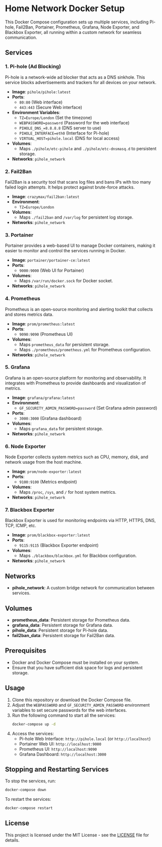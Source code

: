 # Home Network Docker Setup

This Docker Compose configuration sets up multiple services, including Pi-hole, Fail2Ban, Portainer, Prometheus, Grafana, Node Exporter, and Blackbox Exporter, all running within a custom network for seamless communication.

## Services

### 1. **Pi-hole (Ad Blocking)**
Pi-hole is a network-wide ad blocker that acts as a DNS sinkhole. This service blocks advertisements and trackers for all devices on your network.

- **Image**: `pihole/pihole:latest`
- **Ports**:
  - `80:80` (Web interface)
  - `443:443` (Secure Web interface)
- **Environment Variables**:
  - `TZ=Europe/London` (Set the timezone)
  - `WEBPASSWORD=password` (Password for the web interface)
  - `PIHOLE_DNS_=8.8.8.8` (DNS server to use)
  - `PIHOLE_INTERFACE=eth0` (Interface for Pi-hole)
  - `VIRTUAL_HOST=pihole.local` (DNS for local access)
- **Volumes**:
  - Maps `./pihole/etc-pihole` and `./pihole/etc-dnsmasq.d` to persistent storage.
- **Networks**: `pihole_network`

### 2. **Fail2Ban**
Fail2Ban is a security tool that scans log files and bans IPs with too many failed login attempts. It helps protect against brute-force attacks.

- **Image**: `crazymax/fail2ban:latest`
- **Environment**:
  - `TZ=Europe/London`
- **Volumes**:
  - Maps `./fail2ban` and `/var/log` for persistent log storage.
- **Networks**: `pihole_network`

### 3. **Portainer**
Portainer provides a web-based UI to manage Docker containers, making it easier to monitor and control the services running in Docker.

- **Image**: `portainer/portainer-ce:latest`
- **Ports**:
  - `9000:9000` (Web UI for Portainer)
- **Volumes**:
  - Maps `/var/run/docker.sock` for Docker socket.
- **Networks**: `pihole_network`

### 4. **Prometheus**
Prometheus is an open-source monitoring and alerting toolkit that collects and stores metrics data.

- **Image**: `prom/prometheus:latest`
- **Ports**:
  - `9090:9090` (Prometheus UI)
- **Volumes**:
  - Maps `prometheus_data` for persistent storage.
  - Maps `./prometheus/prometheus.yml` for Prometheus configuration.
- **Networks**: `pihole_network`

### 5. **Grafana**
Grafana is an open-source platform for monitoring and observability. It integrates with Prometheus to provide dashboards and visualization of metrics.

- **Image**: `grafana/grafana:latest`
- **Environment**:
  - `GF_SECURITY_ADMIN_PASSWORD=password` (Set Grafana admin password)
- **Ports**:
  - `3000:3000` (Grafana dashboard)
- **Volumes**:
  - Maps `grafana_data` for persistent storage.
- **Networks**: `pihole_network`

### 6. **Node Exporter**
Node Exporter collects system metrics such as CPU, memory, disk, and network usage from the host machine.

- **Image**: `prom/node-exporter:latest`
- **Ports**:
  - `9100:9100` (Metrics endpoint)
- **Volumes**:
  - Maps `/proc`, `/sys`, and `/` for host system metrics.
- **Networks**: `pihole_network`

### 7. **Blackbox Exporter**
Blackbox Exporter is used for monitoring endpoints via HTTP, HTTPS, DNS, TCP, ICMP, etc.

- **Image**: `prom/blackbox-exporter:latest`
- **Ports**:
  - `9115:9115` (Blackbox Exporter endpoint)
- **Volumes**:
  - Maps `./blackbox/blackbox.yml` for Blackbox configuration.
- **Networks**: `pihole_network`

## Networks
- **pihole_network**: A custom bridge network for communication between services.

## Volumes
- **prometheus_data**: Persistent storage for Prometheus data.
- **grafana_data**: Persistent storage for Grafana data.
- **pihole_data**: Persistent storage for Pi-hole data.
- **fail2ban_data**: Persistent storage for Fail2Ban data.

## Prerequisites
- Docker and Docker Compose must be installed on your system.
- Ensure that you have sufficient disk space for logs and persistent storage.

## Usage
1. Clone this repository or download the Docker Compose file.
2. Adjust the `WEBPASSWORD` and `GF_SECURITY_ADMIN_PASSWORD` environment variables to set secure passwords for the web interfaces.
3. Run the following command to start all the services:
   ```bash
   docker-compose up -d
   ```
4. Access the services:
   - Pi-hole Web Interface: `http://pihole.local` (or `http://localhost`)
   - Portainer Web UI: `http://localhost:9000`
   - Prometheus UI: `http://localhost:9090`
   - Grafana Dashboard: `http://localhost:3000`

## Stopping and Restarting Services
To stop the services, run:
```bash
docker-compose down
```
To restart the services:
```bash
docker-compose restart
```

## License
This project is licensed under the MIT License - see the [LICENSE](LICENSE) file for details.

